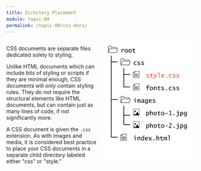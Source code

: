 ```yaml
---
title: Directory Placement
module: topic-09
permalink: /topic-09/css-docs/
---
```



<div class="divider-heading"></div>

<div style="display: inline-block; width: 100%;">
  <img src="../img/directory-css-folder.jpg" style="float: right; width: 250px; margin: 0 0 5px 5px; border: none" />

  <p>CSS documents are separate files dedicated solely to styling.</p>

  <p>Unlike HTML documents which can include bits of styling or scripts if they are minimal enough, CSS documents will only contain styling rules. They do not require the structural elements like HTML documents, but can contain just as many lines of code, if not significantly more.</p>

  <p>A CSS document is given the <code>.css</code> extension. As with images and media, it is considered best practice to place your CSS documents in a separate child directory labeled either "css" or "style."</p>
</div>
